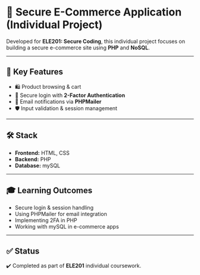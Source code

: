 # 🛒 Secure E-Commerce Application (Individual Project)

Developed for **ELE201: Secure Coding**, this individual project focuses on building a secure e-commerce site using **PHP** and **NoSQL**.

---

## 🔐 Key Features

- 🛍️ Product browsing & cart  
- 🔐 Secure login with **2-Factor Authentication**  
- 📧 Email notifications via **PHPMailer**  
- 🛡️ Input validation & session management

---

## 🛠️ Stack

- **Frontend:** HTML, CSS
- **Backend:** PHP  
- **Database:** mySQL 

---

## 🎓 Learning Outcomes

- Secure login & session handling  
- Using PHPMailer for email integration  
- Implementing 2FA in PHP  
- Working with mySQL in e-commerce apps

---

## ✅ Status

✔️ Completed as part of **ELE201** individual coursework.
